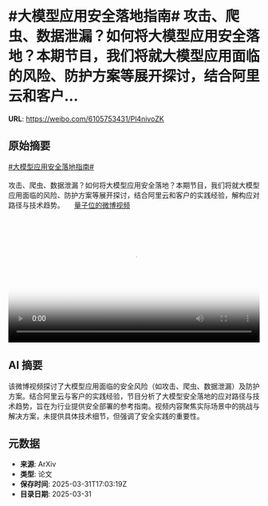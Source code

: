 # #大模型应用安全落地指南# 攻击、爬虫、数据泄漏？如何将大模型应用安全落地？本期节目，我们将就大模型应用面临的风险、防护方案等展开探讨，结合阿里云和客户...

**URL**: https://weibo.com/6105753431/Pl4nivoZK

## 原始摘要

<a href="https://m.weibo.cn/search?containerid=231522type%3D1%26t%3D10%26q%3D%23%E5%A4%A7%E6%A8%A1%E5%9E%8B%E5%BA%94%E7%94%A8%E5%AE%89%E5%85%A8%E8%90%BD%E5%9C%B0%E6%8C%87%E5%8D%97%23&amp;extparam=%23%E5%A4%A7%E6%A8%A1%E5%9E%8B%E5%BA%94%E7%94%A8%E5%AE%89%E5%85%A8%E8%90%BD%E5%9C%B0%E6%8C%87%E5%8D%97%23" data-hide=""><span class="surl-text">#大模型应用安全落地指南#</span></a> <br><br>攻击、爬虫、数据泄漏？如何将大模型应用安全落地？本期节目，我们将就大模型应用面临的风险、防护方案等展开探讨，结合阿里云和客户的实践经验，解构应对路径与技术趋势。 <a href="https://video.weibo.com/show?fid=1034:5150213094965337" data-hide=""><span class="url-icon"><img style="width: 1rem;height: 1rem" src="https://h5.sinaimg.cn/upload/2015/09/25/3/timeline_card_small_video_default.png" referrerpolicy="no-referrer"></span><span class="surl-text">量子位的微博视频</span></a> <br clear="both"><div style="clear: both"></div><video controls="controls" poster="https://tvax1.sinaimg.cn/orj480/006Fd7o3ly1hzzz4ahy6lj30u01hc0v5.jpg" style="width: 100%"><source src="https://f.video.weibocdn.com/o0/MmxNn4E0lx08n6kOyJUk01041204EQxz0E020.mp4?label=mp4_720p&amp;template=720x1280.24.0&amp;ori=0&amp;ps=1CwnkDw1GXwCQx&amp;Expires=1743444152&amp;ssig=7t2LxsvjI4&amp;KID=unistore,video"><source src="https://f.video.weibocdn.com/o0/kWm351Eklx08n6kNYiU801041202KZBP0E010.mp4?label=mp4_hd&amp;template=540x960.24.0&amp;ori=0&amp;ps=1CwnkDw1GXwCQx&amp;Expires=1743444152&amp;ssig=7c%2Bji9J6nv&amp;KID=unistore,video"><source src="https://f.video.weibocdn.com/o0/k2T8R4gjlx08n6kNJX1601041201vhxU0E010.mp4?label=mp4_ld&amp;template=360x640.24.0&amp;ori=0&amp;ps=1CwnkDw1GXwCQx&amp;Expires=1743444152&amp;ssig=HlfmzrgMTG&amp;KID=unistore,video"><p>视频无法显示，请前往<a href="https://video.weibo.com/show?fid=1034%3A5150213094965337" target="_blank" rel="noopener noreferrer">微博视频</a>观看。</p></video>

## AI 摘要

该微博视频探讨了大模型应用面临的安全风险（如攻击、爬虫、数据泄漏）及防护方案。结合阿里云与客户的实践经验，节目分析了大模型安全落地的应对路径与技术趋势，旨在为行业提供安全部署的参考指南。视频内容聚焦实际场景中的挑战与解决方案，未提供具体技术细节，但强调了安全实践的重要性。

## 元数据

- **来源**: ArXiv
- **类型**: 论文
- **保存时间**: 2025-03-31T17:03:19Z
- **目录日期**: 2025-03-31
